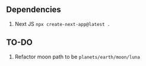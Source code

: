 ## Dependencies

1. Next JS `npx create-next-app@latest .`

## TO-DO

1. Refactor moon path to be `planets/earth/moon/luna`

